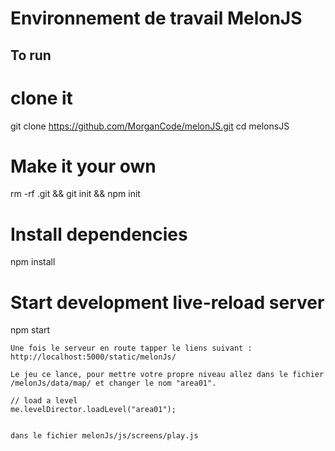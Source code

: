Environnement de travail MelonJS
=========================================

To run
--------
# clone it
git clone https://github.com/MorganCode/melonJS.git
cd melonsJS

# Make it your own
rm -rf .git && git init && npm init

# Install dependencies
npm install

# Start development live-reload server
npm start

```
Une fois le serveur en route tapper le liens suivant : http://localhost:5000/static/melonJs/ 

Le jeu ce lance, pour mettre votre propre niveau allez dans le fichier /melonJs/data/map/ et changer le nom "area01".

// load a level
me.levelDirector.loadLevel("area01"); 


dans le fichier melonJs/js/screens/play.js  
